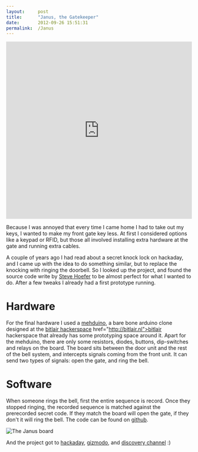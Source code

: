 ```yaml
---
layout: 	post
title:  	"Janus, the Gatekeeper"
date:   	2012-09-26 15:51:31
permalink:	/Janus
---
```


<iframe src="http://www.youtube.com/embed/gS8TCY0PzgI" height="480px" width="100%" frameborder="0"></iframe>

Because I was annoyed that every time I came home I had to take out my keys, I wanted to make my front gate key less. At first I considered options like a keypad or RFID, but those all involved installing extra hardware at the gate and running extra cables.

A couple of years ago I had read about a secret knock lock on hackaday, and I came up with the idea to do something similar, but to replace the knocking with ringing the doorbell. So I looked up the project, and found the source code write by [Steve Hoefer] to be almost perfect for what I wanted to do. After a few tweaks I already had a first prototype running.

# Hardware

For the final hardware I used a [mehduino], a bare bone arduino clone designed at the [bitlair hackerspace] href="http://bitlair.nl">bitlair hackerspace</a> that already has some prototyping space around it. Apart for the mehduino, there are only some resistors, diodes, buttons, dip-switches and relays on the board. The board sits between the door unit and the rest of the bell system, and intercepts signals coming from the front unit. It can send two types of signals: open the gate, and ring the bell.

# Software

When someone rings the bell, first the entire sequence is record. Once they stopped ringing, the recorded sequence is matched against the prerecorded secret code. If they match the board will open the gate, if they don't it will ring the bell.
The code can be found on [github].

![The Janus board](/projects/images/janus-board.jpg)

And the project got to [hackaday], [gizmodo], and [discovery channel] :)

[Steve Hoefer]:      	http://grathio.com/
[mehduino]:		https://wiki.bitlair.nl/Pages/Projects/mehduino
[bitlair hackerspace]: 	http://bitlair.nl
[github]:		https://github.com/pietdevaere/Janus
[hackaday]:		http://hackaday.com/2012/09/29/janus-the-gatekeeper/
[gizmodo]:		http://gizmodo.com/5947924/how-a-secret-sequence-of-doorbell-buzzes-can-unlock-your-home-with
[discovery channel]:	http://www.youtube.com/watch?v=GixhxXC_HNk
